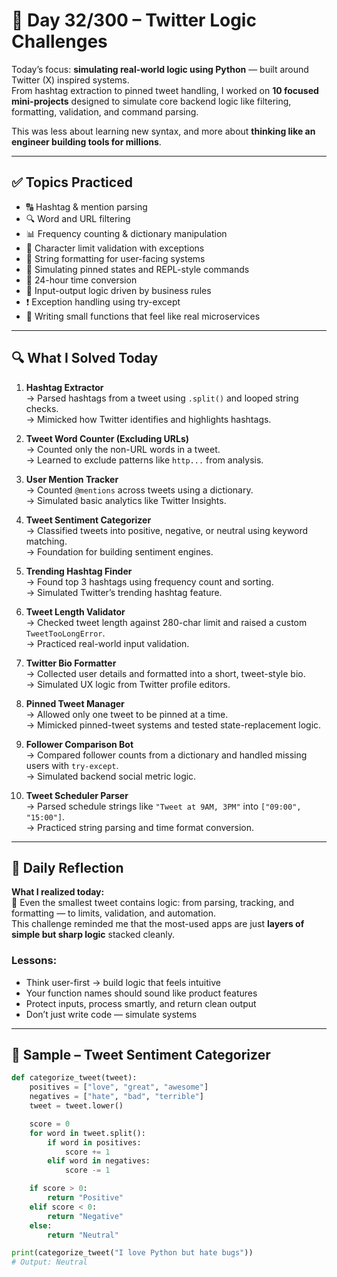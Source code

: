 # 🧠 Day 32/300 – Twitter Logic Challenges

Today’s focus: **simulating real-world logic using Python** — built around Twitter (X) inspired systems.  
From hashtag extraction to pinned tweet handling, I worked on **10 focused mini-projects** designed to simulate core backend logic like filtering, formatting, validation, and command parsing.

This was less about learning new syntax, and more about **thinking like an engineer building tools for millions**.

---

## ✅ Topics Practiced

- 🔠 Hashtag & mention parsing  
- 🔍 Word and URL filtering  
- 📊 Frequency counting & dictionary manipulation  
- 🚫 Character limit validation with exceptions  
- 🧾 String formatting for user-facing systems  
- 📌 Simulating pinned states and REPL-style commands  
- 🔢 24-hour time conversion  
- 🤖 Input-output logic driven by business rules  
- ❗ Exception handling using try-except  
- 🧠 Writing small functions that feel like real microservices  

---

## 🔍 What I Solved Today

1. **Hashtag Extractor**  
   → Parsed hashtags from a tweet using `.split()` and looped string checks.  
   → Mimicked how Twitter identifies and highlights hashtags.

2. **Tweet Word Counter (Excluding URLs)**  
   → Counted only the non-URL words in a tweet.  
   → Learned to exclude patterns like `http...` from analysis.

3. **User Mention Tracker**  
   → Counted `@mentions` across tweets using a dictionary.  
   → Simulated basic analytics like Twitter Insights.

4. **Tweet Sentiment Categorizer**  
   → Classified tweets into positive, negative, or neutral using keyword matching.  
   → Foundation for building sentiment engines.

5. **Trending Hashtag Finder**  
   → Found top 3 hashtags using frequency count and sorting.  
   → Simulated Twitter’s trending hashtag feature.

6. **Tweet Length Validator**  
   → Checked tweet length against 280-char limit and raised a custom `TweetTooLongError`.  
   → Practiced real-world input validation.

7. **Twitter Bio Formatter**  
   → Collected user details and formatted into a short, tweet-style bio.  
   → Simulated UX logic from Twitter profile editors.

8. **Pinned Tweet Manager**  
   → Allowed only one tweet to be pinned at a time.  
   → Mimicked pinned-tweet systems and tested state-replacement logic.

9. **Follower Comparison Bot**  
   → Compared follower counts from a dictionary and handled missing users with `try-except`.  
   → Simulated backend social metric logic.

10. **Tweet Scheduler Parser**  
    → Parsed schedule strings like `"Tweet at 9AM, 3PM"` into `["09:00", "15:00"]`.  
    → Practiced string parsing and time format conversion.

---

## 💭 Daily Reflection

**What I realized today:**  
🚀 Even the smallest tweet contains logic: from parsing, tracking, and formatting — to limits, validation, and automation.  
This challenge reminded me that the most-used apps are just **layers of simple but sharp logic** stacked cleanly.

### Lessons:
- Think user-first → build logic that feels intuitive  
- Your function names should sound like product features  
- Protect inputs, process smartly, and return clean output  
- Don’t just write code — simulate systems  

---

## 🔧 Sample – Tweet Sentiment Categorizer

```python
def categorize_tweet(tweet):
    positives = ["love", "great", "awesome"]
    negatives = ["hate", "bad", "terrible"]
    tweet = tweet.lower()

    score = 0
    for word in tweet.split():
        if word in positives:
            score += 1
        elif word in negatives:
            score -= 1

    if score > 0:
        return "Positive"
    elif score < 0:
        return "Negative"
    else:
        return "Neutral"

print(categorize_tweet("I love Python but hate bugs"))
# Output: Neutral
